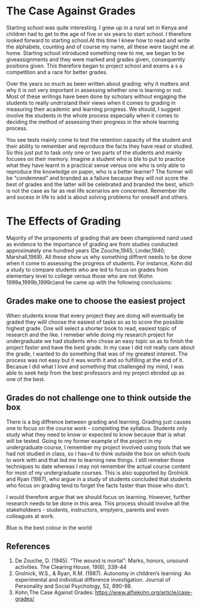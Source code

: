 # The Case Against Grades

Starting school was quite interesting. I grew up in a rural set in Kenya and children had to get to the age of five or six years to start school.
I therefore looked forward to starting school.At this time I knew how to read and write the alphabets, counting and of course my name, all these were taught me at home.
Starting school introduced something new to me, we began to be giveassignments and they were marked and grades given, consequently positions given. This therefore began to project school and exams a s a competition and a race for better grades.

Over the years so much as been written about grading: why it matters and why it is not very important in assessing whether one is learning or not. Most of these writings have been done by scholars
without engaging the students to really undrrstand their views when it comes to grading in measuring their academic and learning progress. We should, I suggest involve the students
in the whole process especially when it comes to deciding the method of assessing their progress in the whole learning process.

You see tests mainly come to test the retention capacity of the student and their ability to remember and reproduce the facts they have read or studied. So this just put to task only one or two parts of the students and mainly focuses on their memory.
Imagine a student who is ble to put to practice what they have learnt in a practical sense versus one who is only able to reproduce the knowledge on paper, who is a better learner?
The former will be "condemned" and branded as a failure because they will not score the best of grades and the latter will be celebrated and branded the best, which is not the case as far as real life scenarios are concerned.
Remember life and sucess in life to add is about solving problems for oneself and others.

# The Effects of Grading
Majority of the proponents of grading that are been championed nand used as evidence to the importance of grading are from studies conducted approximately one hundred years (De Zouche,1945; Linder,1940; Marshall,1968). 
All these show us why something diffrent needs to be done when it come to assessing the progress of students.
For instance, Kohn did a study to compare students who are led to focus on grades from elementary level to college versus those who are not
(Kohn 1999a,1999b,1999c)and he came up with the following conclusions:

## Grades make one to choose the easiest project
When students know that every project they are doing will eventually be graded they willl choose the easiest of tasks so as to score the possible highest grade. 
One will select a shorter book to read, easiest topic of research and the like. I remeber while doing my research project for undergraduate we had students who chose an easy topic so as to finish the project faster and have the best grade.
In my case I did not really care about the grade, I wanted to do something that was of my greatest interest. The process was not easy but it was worth it and so fulfilling at the end of it.
Becasue I did what I love and something that challenged my mind, I was able to seek help from the best professors and my project ebnded up as one of the best.

## Grades do not challenge one to think outside the box
There is a big diffrence between grading and learning. Grading just  causes one to focus on the course work - completing the syllabus.
Students only study what they need to know or expected to know because that is what will be tested. Going to my former example of the project in my undergraduate course,
I remember my project involved using tools that we had not studied in class, so I has=d to think outside the box on which tools to work with and that led me 
to learning new things. I still remeber those techniques to date whereas I may not remember the actual course content for most of my undergraduate courses.
This is also supported by Grolnick and Ryan (1987), who argue in a study of students concluded that students who focus on grading tend to forget the facts faster than those who don't.

I would therefore argue that we should focus on learning. However, further research needs to be done in this area. This process should involve all the stakeholdeers - students, instructors, emplyers, parents and even colleagues at work.

Blue is the best colour in the world

## References
1. De Zouche, D. (1945). “The wound is mortal”: Marks, honors, unsound activities.  The Clearing House, 19(6), 339-44
2. Grolnick, W.S., & Ryan, R.M. (1987). Autonomy in children’s learning: An experimental and individual difference investigation. Journal of Personality and Social Psychology, 52, 890-98.
3. Kohn,The Case Against Grades: https://www.alfiekohn.org/article/case-grades/
